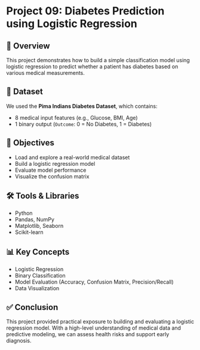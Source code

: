 # Project 09: Diabetes Prediction using Logistic Regression

## 📝 Overview
This project demonstrates how to build a simple classification model using logistic regression to predict whether a patient has diabetes based on various medical measurements.

## 📂 Dataset
We used the **Pima Indians Diabetes Dataset**, which contains:
- 8 medical input features (e.g., Glucose, BMI, Age)
- 1 binary output (`Outcome`: 0 = No Diabetes, 1 = Diabetes)

## 🎯 Objectives
- Load and explore a real-world medical dataset
- Build a logistic regression model
- Evaluate model performance
- Visualize the confusion matrix

## 🛠️ Tools & Libraries
- Python
- Pandas, NumPy
- Matplotlib, Seaborn
- Scikit-learn

## 📊 Key Concepts
- Logistic Regression
- Binary Classification
- Model Evaluation (Accuracy, Confusion Matrix, Precision/Recall)
- Data Visualization

## ✅ Conclusion
This project provided practical exposure to building and evaluating a logistic regression model. With a high-level understanding of medical data and predictive modeling, we can assess health risks and support early diagnosis.

